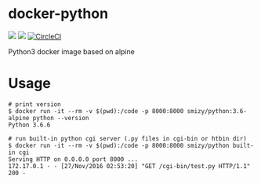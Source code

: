 # docker-python
[![](https://images.microbadger.com/badges/image/smizy/python.svg)](https://microbadger.com/images/smizy/python "Get your own image badge on microbadger.com") 
[![](https://images.microbadger.com/badges/version/smizy/python.svg)](https://microbadger.com/images/smizy/python "Get your own version badge on microbadger.com")
[![CircleCI](https://circleci.com/gh/smizy/docker-python.svg?style=svg&circle-token=822259374f0e19d00e65a8bd19ea0f0a0e630de3)](https://circleci.com/gh/smizy/docker-python)

Python3 docker image based on alpine

# Usage

```
# print version
$ docker run -it --rm -v $(pwd):/code -p 8000:8000 smizy/python:3.6-alpine python --version
Python 3.6.6

# run built-in python cgi server (.py files in cgi-bin or htbin dir)
$ docker run -it --rm -v $(pwd):/code -p 8000:8000 smizy/python built-in cgi
Serving HTTP on 0.0.0.0 port 8000 ...
172.17.0.1 - - [27/Nov/2016 02:53:20] "GET /cgi-bin/test.py HTTP/1.1" 200 -

```